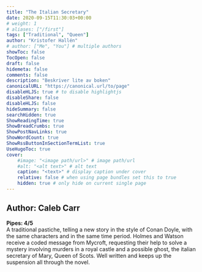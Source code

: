 ```yaml
---
title: "The Italian Secretary"
date: 2020-09-15T11:30:03+00:00
# weight: 1
# aliases: ["/first"]
tags: ["Traditional", "Queen"]
author: "Kristofer Hallén"
# author: ["Me", "You"] # multiple authors
showToc: false
TocOpen: false
draft: false
hidemeta: false
comments: false
description: "Beskriver lite av boken"
canonicalURL: "https://canonical.url/to/page"
disableHLJS: true # to disable highlightjs
disableShare: false
disableHLJS: false
hideSummary: false
searchHidden: true
ShowReadingTime: true
ShowBreadCrumbs: true
ShowPostNavLinks: true
ShowWordCount: true
ShowRssButtonInSectionTermList: true
UseHugoToc: true
cover:
    #image: "<image path/url>" # image path/url
    #alt: "<alt text>" # alt text
    caption: "<text>" # display caption under cover
    relative: false # when using page bundles set this to true
    hidden: true # only hide on current single page
---
```



## Author: Caleb Carr
**Pipes: 4/5**  
A traditional pastiche, telling a new story in the style of Conan Doyle, with the same characters and in the same time period. Holmes and Watson receive a coded message from Mycroft, requesting their help to solve a mystery involving murders in a royal castle and a possible ghost, the italian secretary of Mary, Queen of Scots. Well written and keeps up the suspension all through the novel. 

